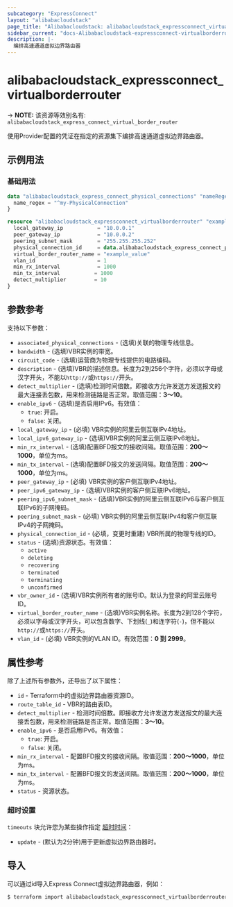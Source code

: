 ```yaml
---
subcategory: "ExpressConnect"
layout: "alibabacloudstack"
page_title: "Alibabacloudstack: alibabacloudstack_expressconnect_virtualborderrouter"
sidebar_current: "docs-Alibabacloudstack-expressconnect-virtualborderrouter"
description: |- 
  编排高速通道虚拟边界路由器
---
```


# alibabacloudstack_expressconnect_virtualborderrouter
-> **NOTE:** 该资源等效别名有: `alibabacloudstack_express_connect_virtual_border_router`

使用Provider配置的凭证在指定的资源集下编排高速通道虚拟边界路由器。

## 示例用法

### 基础用法

```terraform
data "alibabacloudstack_express_connect_physical_connections" "nameRegex" {
  name_regex = "^my-PhysicalConnection"
}

resource "alibabacloudstack_expressconnect_virtualborderrouter" "example" {
  local_gateway_ip           = "10.0.0.1"
  peer_gateway_ip            = "10.0.0.2"
  peering_subnet_mask        = "255.255.255.252"
  physical_connection_id     = data.alibabacloudstack_express_connect_physical_connections.nameRegex.connections.0.id
  virtual_border_router_name = "example_value"
  vlan_id                    = 1
  min_rx_interval            = 1000
  min_tx_interval           = 1000
  detect_multiplier         = 10
}
```

## 参数参考

支持以下参数：

* `associated_physical_connections` - (选填)关联的物理专线信息。
* `bandwidth` - (选填)VBR实例的带宽。
* `circuit_code` - (选填)运营商为物理专线提供的电路编码。
* `description` - (选填)VBR的描述信息。长度为2到256个字符，必须以字母或汉字开头，不能以`http://`或`https://`开头。
* `detect_multiplier` - (选填)检测时间倍数。即接收方允许发送方发送报文的最大连接丢包数，用来检测链路是否正常。取值范围：**3～10**。
* `enable_ipv6` - (选填)是否启用IPv6。有效值：
  - `true`: 开启。
  - `false`: 关闭。
* `local_gateway_ip` - (必填) VBR实例的阿里云侧互联IPv4地址。
* `local_ipv6_gateway_ip` - (选填)VBR实例的阿里云侧互联IPv6地址。
* `min_rx_interval` - (选填)配置BFD报文的接收间隔。取值范围：**200～1000**，单位为ms。
* `min_tx_interval` - (选填)配置BFD报文的发送间隔。取值范围：**200～1000**，单位为ms。
* `peer_gateway_ip` - (必填) VBR实例的客户侧互联IPv4地址。
* `peer_ipv6_gateway_ip` - (选填)VBR实例的客户侧互联IPv6地址。
* `peering_ipv6_subnet_mask` - (选填)VBR实例的阿里云侧互联IPv6与客户侧互联IPv6的子网掩码。
* `peering_subnet_mask` - (必填) VBR实例的阿里云侧互联IPv4和客户侧互联IPv4的子网掩码。
* `physical_connection_id` - (必填，变更时重建) VBR所属的物理专线的ID。
* `status` - (选填)资源状态。有效值：
  - `active`
  - `deleting`
  - `recovering`
  - `terminated`
  - `terminating`
  - `unconfirmed`
* `vbr_owner_id` - (选填)VBR实例所有者的账号ID。默认为登录的阿里云账号ID。
* `virtual_border_router_name` - (选填)VBR实例名称。长度为2到128个字符，必须以字母或汉字开头，可以包含数字、下划线(`_`)和连字符(`-`)，但不能以`http://`或`https://`开头。
* `vlan_id` - (必填) VBR实例的VLAN ID。有效范围：**0 到 2999**。

## 属性参考

除了上述所有参数外，还导出了以下属性：

* `id` - Terraform中的虚拟边界路由器资源ID。
* `route_table_id` - VBR的路由表ID。
* `detect_multiplier` - 检测时间倍数。即接收方允许发送方发送报文的最大连接丢包数，用来检测链路是否正常。取值范围：**3～10**。
* `enable_ipv6` - 是否启用IPv6。有效值：
  - `true`: 开启。
  - `false`: 关闭。
* `min_rx_interval` - 配置BFD报文的接收间隔。取值范围：**200～1000**，单位为ms。
* `min_tx_interval` - 配置BFD报文的发送间隔。取值范围：**200～1000**，单位为ms。
* `status` - 资源状态。

### 超时设置

`timeouts` 块允许您为某些操作指定 [超时时间](https://www.terraform.io/docs/configuration-0-11/resources.html#timeouts)：

* `update` - (默认为2分钟)用于更新虚拟边界路由器时。

## 导入

可以通过id导入Express Connect虚拟边界路由器，例如：

```bash
$ terraform import alibabacloudstack_expressconnect_virtualborderrouter.example <id>
```